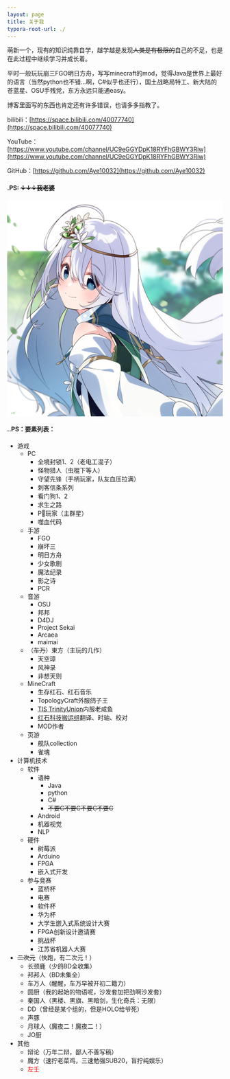 ```yaml
---
layout: page
title: 关于我
typora-root-url: ./
---
```


萌新一个，现有的知识纯靠自学，越学越是发现~~人类是有极限的~~自己的不足，也是在此过程中继续学习并成长着。		

平时一般玩玩崩三FGO明日方舟，写写minecraft的mod，觉得Java是世界上最好的语言（当然python也不错...啊，C#似乎也还行），国土战略局特工、新大陆的苍蓝星、OSU手残党，东方永远只能通easy。		

博客里面写的东西也肯定还有许多错误，也请多多指教了。



bilibili：[https://space.bilibili.com/40077740](https://space.bilibili.com/40077740)		

YouTube：[https://www.youtube.com/channel/UC9eGGYDpK18RYFhGBWY3Riw](https://www.youtube.com/channel/UC9eGGYDpK18RYFhGBWY3Riw)		

GitHub：[https://github.com/Aye10032](https://github.com/Aye10032)		





#### .PS: ~~**↓↓↓我老婆**~~



<img src="/images/EcURIQNUMAEHa3W.jpg" width = "660px" alt="图片名称" align=center />

#### ..PS：要素列表：

- 游戏
  - PC
    - 全境封锁1、2（老电工混子）
    - 怪物猎人（虫棍下等人）
    - 守望先锋（手柄玩家，队友血压拉满）
    - 刺客信条系列
    - 看门狗1、2
    - 求生之路
    - P🐍玩家（主群星）
    - 噬血代码
  - 手游
    - FGO
    - 崩坏三
    - 明日方舟
    - 少女歌剧
    - 魔法纪录
    - 影之诗
    - PCR
  - 音游
    - OSU
    - 邦邦
    - D4DJ
    - Project Sekai
    - Arcaea
    - maimai
  - （~~车万~~）東方（主玩的几作）
    - 天空璋
    - 风神录
    - 非想天则
  - MineCraft
    - 生存红石、红石音乐
    - TopologyCraft外服鸽子王
    - [TIS TrinityUnion](https://space.bilibili.com/392055878/)内服老咸鱼
    - [红石科技搬运组](https://space.bilibili.com/1311124/)翻译、时轴、校对
    - MOD作者
  - 页游
    - 舰队collection
    - 雀魂
- 计算机技术
  - 软件
    - 语种
      - Java
      - python
      - C#
      - ~~不要C不要C不要C不要C~~
    - Android
    - 机器视觉
    - NLP
  - 硬件
    - 树莓派
    - Arduino
    - FPGA
    - 嵌入式开发
  - 参与竞赛
    - 蓝桥杯
    - 电赛
    - 软件杯
    - 华为杯
    - 大学生嵌入式系统设计大赛
    - FPGA创新设计邀请赛
    - 挑战杯
    - 江苏省机器人大赛
- ~~二次元~~（快跑，有二次元！）
  - 长颈鹿（少鸽BD全收集）
  - 邦邦人（BD未集全）
  - 车万人（醒醒，车万早被开初二籍力）
  - 圆厨（我的起始的物语呢，沙发套加把劲啊沙发套）
  - 秦国人（黑楼、黑旗、黑暗剑，生化奇兵：无限）
  - DD（曾经是某个组的，但是HOLO给爷死）
  - 声豚
  - 月球人（魔夜二！魔夜二！）
  - JO厨
- 其他
  - 辩论（万年二辩，鄙人不善写稿）
  - 魔方（速拧老菜鸡，三速勉强SUB20，盲拧纯娱乐）
  - <font color=red>左壬</font>


